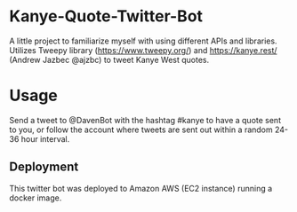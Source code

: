 # Kanye-Quote-Twitter-Bot

A little project to familiarize myself with using different APIs and libraries. \
Utilizes Tweepy library (https://www.tweepy.org/) and https://kanye.rest/ (Andrew Jazbec @ajzbc) to tweet Kanye West quotes.

# Usage
Send a tweet to @DavenBot with the hashtag #kanye to have a quote sent to you, or follow the account where tweets are sent out within a random 24-36 hour interval. 

## Deployment
This twitter bot was deployed to Amazon AWS (EC2 instance) running a docker image.

